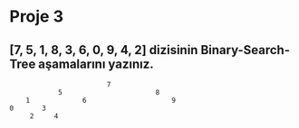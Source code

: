 # Proje 3
## [7, 5, 1, 8, 3, 6, 0, 9, 4, 2] dizisinin Binary-Search-Tree aşamalarını yazınız.

                            7
                5                       8
        1             6                     9
    0       3
         2     4
                      